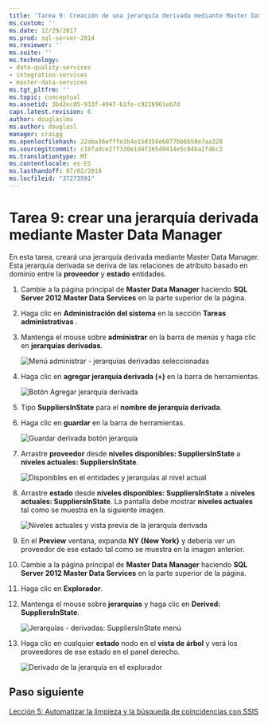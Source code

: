 ```yaml
---
title: 'Tarea 9: Creación de una jerarquía derivada mediante Master Data Manager | Microsoft Docs'
ms.custom: ''
ms.date: 12/29/2017
ms.prod: sql-server-2014
ms.reviewer: ''
ms.suite: ''
ms.technology:
- data-quality-services
- integration-services
- master-data-services
ms.tgt_pltfrm: ''
ms.topic: conceptual
ms.assetid: 3bd2ec05-933f-4947-b1fe-c9226961eb7d
caps.latest.revision: 6
author: douglaslms
ms.author: douglasl
manager: craigg
ms.openlocfilehash: 22aba36efffe3b4e15d358e6077bb6b58e7aa328
ms.sourcegitcommit: c18fadce27f330e1d4f36549414e5c84ba2f46c2
ms.translationtype: MT
ms.contentlocale: es-ES
ms.lasthandoff: 07/02/2018
ms.locfileid: "37273591"
---
```

# <a name="task-9-creating-a-derived-hierarchy-using-master-data-manager"></a>Tarea 9: crear una jerarquía derivada mediante Master Data Manager
  En esta tarea, creará una jerarquía derivada mediante Master Data Manager. Esta jerarquía derivada se deriva de las relaciones de atributo basado en dominio entre la **proveedor** y **estado** entidades.  
  
1.  Cambie a la página principal de **Master Data Manager** haciendo **SQL Server 2012 Master Data Services** en la parte superior de la página.  
  
2.  Haga clic en **Administración del sistema** en la sección **Tareas administrativas** .  
  
3.  Mantenga el mouse sobre **administrar** en la barra de menús y haga clic en **jerarquías derivadas**.  
  
     ![Menú administrar - jerarquías derivadas seleccionadas](../../2014/tutorials/media/et-creatingaderivedhierarchyusingmdm-01.jpg "menú administrar - jerarquías derivadas seleccionadas")  
  
4.  Haga clic en **agregar jerarquía derivada (+)** en la barra de herramientas.  
  
     ![Botón Agregar jerarquía derivada](../../2014/tutorials/media/et-creatingaderivedhierarchyusingmdm-02.jpg "botón Agregar jerarquía derivada")  
  
5.  Tipo **SuppliersInState** para el **nombre de jerarquía derivada**.  
  
6.  Haga clic en **guardar** en la barra de herramientas.  
  
     ![Guardar derivada botón jerarquía](../../2014/tutorials/media/et-creatingaderivedhierarchyusingmdm-03.jpg "guardar derivada botón jerarquía")  
  
7.  Arrastre **proveedor** desde **niveles disponibles: SuppliersInState** a **niveles actuales: SuppliersInState**.  
  
     ![Disponibles en el entidades y jerarquías al nivel actual](../../2014/tutorials/media/et-creatingaderivedhierarchyusingmdm-04.jpg "disponibles en el entidades y jerarquías al nivel actual")  
  
8.  Arrastre **estado** desde **niveles disponibles: SuppliersInState** a **niveles actuales: SuppliersInState**. La pantalla debe mostrar **niveles actuales** tal como se muestra en la siguiente imagen.  
  
     ![Niveles actuales y vista previa de la jerarquía derivada](../../2014/tutorials/media/et-creatingaderivedhierarchyusingmdm-05.jpg "niveles actuales y vista previa de la jerarquía derivada")  
  
9. En el **Preview** ventana, expanda **NY {New York}** y debería ver un proveedor de ese estado tal como se muestra en la imagen anterior.  
  
10. Cambie a la página principal de **Master Data Manager** haciendo **SQL Server 2012 Master Data Services** en la parte superior de la página.  
  
11. Haga clic en **Explorador**.  
  
12. Mantenga el mouse sobre **jerarquías** y haga clic en **Derived: SuppliersInState**.  
  
     ![Jerarquías - derivadas: SuppliersInState menú](../../2014/tutorials/media/et-creatingaderivedhierarchyusingmdm-06.jpg "jerarquías - derivadas: SuppliersInState menú")  
  
13. Haga clic en cualquier **estado** nodo en el **vista de árbol** y verá los proveedores de ese estado en el panel derecho.  
  
     ![Derivado de la jerarquía en el explorador](../../2014/tutorials/media/et-creatingaderivedhierarchyusingmdm-07.jpg "derivados de la jerarquía en el explorador")  
  
## <a name="next-step"></a>Paso siguiente  
 [Lección 5: Automatizar la limpieza y la búsqueda de coincidencias con SSIS](../../2014/tutorials/lesson-5-automating-the-cleansing-and-matching-using-ssis.md)  
  
  
